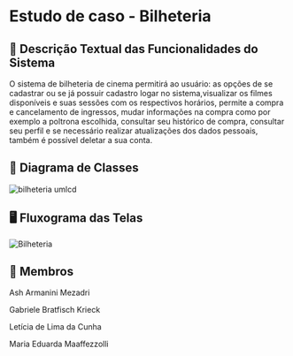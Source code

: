 # Estudo de caso - Bilheteria

## :speech_balloon: Descrição Textual das Funcionalidades do Sistema

O sistema de bilheteria de cinema permitirá ao usuário: as opções de se cadastrar ou se já possuir cadastro logar no sistema,visualizar os filmes disponíveis e suas sessões com os respectivos horários, permite a compra e cancelamento de ingressos, mudar informações na compra como por exemplo a poltrona escolhida, consultar seu histórico de compra, consultar seu perfil e se necessário realizar atualizações dos dados pessoais, também é possível deletar a sua conta.

## :pushpin: Diagrama de Classes

![bilheteria umlcd](https://github.com/AshMezadri/Bilheteria-Swing/assets/111303568/72067893-1d77-47cf-9d8d-e8fb9f150b80)


## :desktop_computer:	Fluxograma das Telas

![Bilheteria](https://github.com/AshMezadri/Bilheteria-Swing/assets/111303568/2b2fd00c-abd2-48be-bf66-ed5c1fcca982)

## :bust_in_silhouette:	Membros

Ash Armanini Mezadri  

Gabriele Bratfisch Krieck  

Letícia de Lima da Cunha  

Maria Eduarda Maaffezzolli  
